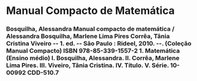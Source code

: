 <h1>Manual Compacto de Matemática</h1>
<h3>
Bosquilha, Alessandra
Manual compacto de matemática / Alessandra Bosquilha,
Marlene Lima Pires Corrêa, Tânia Cristina Viveiro -- 1. ed. -- São
Paulo : Rideel, 2010. --. (Coleção Manual Compacto)
ISBN 978-85-339-1557-2
1. Matemática (Ensino médio) I. Bosquilha, Alessandra. II.
Corrêa, Marlene Lima Pires. III. Viveiro, Tânia Cristina. IV. Título.
V. Série.
10-00992
CDD-510.7
</h3>